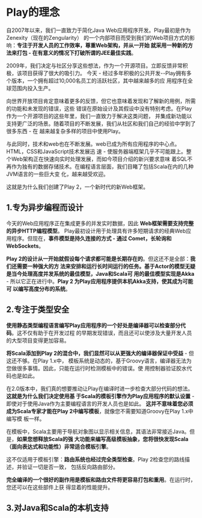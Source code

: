 Play的理念
===================================================================================
自2007年以来，我们一直致力于简化Java Web应用程序开发。Play最初是作为Zenexity（现在的Zengularity）
的一个内部项目而受到我们的Web项目方式的影响：**专注于开发人员的工作效率，尊重Web架构，并从一开始
就采用一种新的方法来打包 - 在有意义的情况下打破所谓的JEE最佳实践**。

2009年，我们决定与社区分享这些想法，作为一个开源项目。立即反馈非常积极，该项目获得了很大的吸引力。
今天 - 经过多年积极的公共开发--Play拥有多个版本，一个拥有超过10,000名员工的活跃社区，其中越来越多的应
用程序在全球范围内投入生产。

向世界开放项目肯定意味着更多的反馈，但它也意味着发现和了解新的用例，所需的功能和未发现的错误，这些
错误在原始设计及其假设中没有特别考虑。在Play作为一个开源项目的这些年里，我们一直致力于解决这类问题，
并集成新功能以支持更广泛的场景。随着项目的不断发展，我们从社区和我们自己的经验中学到了很多东西 - 在
越来越复杂多样的项目中使用Play。

与此同时，技术和web也在不断发展。web已成为所有应用程序的中心点。HTML，CSS和JavaScript技术发展迅
速 - 使服务器端框架几乎不可能跟上。整个Web架构正在快速向实时处理发展，而如今项目介绍的新兴要求意味
着SQL不再作为独有的数据存储技术。在编程语言层面，我们目睹了包括Scala在内的几种JVM语言的一些巨大变
化，越来越受欢迎。

这就是为什么我们创建了Play 2，一个新时代的新Web框架。

## 1.专为异步编程而设计
今天的Web应用程序正在集成更多的并发实时数据，因此 **Web框架需要支持完整的异步HTTP编程模型**。
Play最初设计用于处理具有许多短期请求的经典Web应用程序。但现在，**事件模型是持久连接的方式 - 通过
Comet，长轮询和WebSockets**。

**Play 2的设计从一开始就假设每个请求都可能是长期存在的**。但这还不是全部：**我们还需要一种强大的方
法来安排和运行长时间运行的任务。基于Actor的模型无疑是当今处理高度并发系统的最佳模型，Java和Scala可
用的最佳模型实现是Akka** - 所以它正在进行中。**Play 2 为Play应用程序提供本机Akka支持，使其成为可能可
以编写高度分布的系统**。

## 2.专注于类型安全
**使用静态类型编程语言编写Play应用程序的一个好处是编译器可以检查部分代码**。这不仅有助于在开发过程
的早期发现错误，而且还可以使涉及大量开发人员的大型项目变得更加容易。

**将Scala添加到Play 2的混合中，我们显然可以从更强大的编译器保证中受益** - 但这还不够。在Play 1.x中，
模板系统是动态的，基于Groovy语言，编译器无法为您做很多事情。因此，只能在运行时检测模板中的错误。使
用控制器验证胶水代码也是如此。

在2.0版本中，我们真的想要推动让Play在编译时进一步检查大部分代码的想法。**这就是为什么我们决定使用基
于Scala的模板引擎作为Play应用程序的默认设置** - 即使对于使用Java作为主要编程语言的开发人员也是如此。
**这并不意味着您必须成为Scala专家才能在Play 2中编写模板**，就像您不需要知道Groovy在Play 1.x中编写模
板一样。

在模板中，Scala主要用于导航对象图以显示相关信息，其语法非常接近Java。但是，**如果您想释放Scala的强
大功能来编写高级模板抽象，您将很快发现Scala（面向表达式和功能性）非常适合模板引擎**。

这不仅适用于模板引擎：**路由系统也经过完全类型检查**。Play 2检查您的路线描述，并验证一切是否一致，
包括反向路由部分。

**完全编译的一个很好的副作用是模板和路由文件将更容易打包和重用**。在运行时，您还可以在这些部件上获
得显着的性能提升。

## 3.对Java和Scala的本机支持
